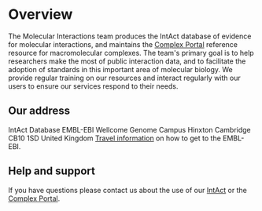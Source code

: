 # Overview

The Molecular Interactions team produces the IntAct database of evidence for molecular interactions, and maintains the [Complex Portal](https://www.ebi.ac.uk/complexportal/home) reference resource for macromolecular complexes. The team's primary goal is to help researchers make the most of public interaction data, and to facilitate the adoption of standards in this important area of molecular biology. We provide regular training on our resources and interact regularly with our users to ensure our services respond to their needs.

## Our address

IntAct Database EMBL-EBI Wellcome Genome Campus Hinxton Cambridge CB10 1SD United Kingdom [Travel information](https://www.ebi.ac.uk/about/contact) on how to get to the EMBL-EBI.

## Help and support

If you have questions please contact us about the use of our [IntAct](https://www.ebi.ac.uk/support/intact) or the [Complex Portal](https://www.ebi.ac.uk/support/complexportal).
